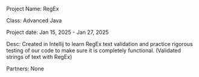 Project Name: RegEx

Class: Advanced Java

Project date: Jan 15, 2025 - Jan 27, 2025

Desc: Created in Intellij to learn RegEx text validation and practice rigorous testing of our code to make sure it is completely functional. (Validated strings of text with RegEx)

Partners: None
